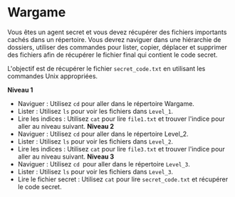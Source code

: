 # Wargame

Vous êtes un agent secret et vous devez récupérer des fichiers importants cachés dans un répertoire. Vous devrez naviguer dans une hiérarchie de dossiers, utiliser des commandes pour lister, copier, déplacer et supprimer des fichiers afin de récupérer le fichier final qui contient le code secret.


L'objectif est de récupérer le fichier `secret_code.txt` en utilisant les commandes Unix appropriées.

**Niveau 1**
* Naviguer : Utilisez `cd` pour aller dans le répertoire Wargame.
* Lister : Utilisez `ls` pour voir les fichiers dans `Level_1`.
* Lire les indices : Utilisez `cat` pour lire `file1.txt` et trouver l'indice pour aller au niveau suivant.
**Niveau 2**
* Naviguer : Utilisez `cd` pour aller dans le répertoire Level_2.
* Lister : Utilisez `ls` pour voir les fichiers dans `Level_2`.
* Lire les indices : Utilisez `cat` pour lire `file3.txt` et trouver l'indice pour aller au niveau suivant.
**Niveau 3**
* Naviguer : Utilisez `cd `pour aller dans le répertoire `Level_3`.
* Lister : Utilisez `ls` pour voir les fichiers dans `Level_3`.
* Lire le fichier secret : Utilisez `cat` pour lire `secret_code.txt` et récupérer le code secret.
